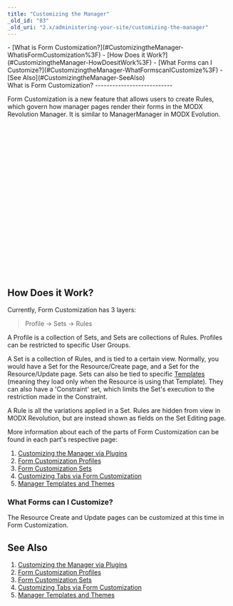 ```yaml
---
title: "Customizing the Manager"
_old_id: "83"
_old_uri: "2.x/administering-your-site/customizing-the-manager"
---
```


<div>- [What is Form Customization?](#CustomizingtheManager-WhatisFormCustomization%3F)
- [How Does it Work?](#CustomizingtheManager-HowDoesitWork%3F)
  - [What Forms can I Customize?](#CustomizingtheManager-WhatFormscanICustomize%3F)
- [See Also](#CustomizingtheManager-SeeAlso)
 
</div>What is Form Customization?
---------------------------

 Form Customization is a new feature that allows users to create Rules, which govern how manager pages render their forms in the MODX Revolution Manager. It is similar to ManagerManager in MODX Evolution.

 <object height="350" width="500"><param name="movie" value="https://www.youtube.com/v/iJB_IXg7NNc&hl=en&fs=1"></param><param name="allowFullScreen" value="true"></param><param name="allowscriptaccess" value="always"></param><embed allowfullscreen="true" allowscriptaccess="always" flashvars="$flashVars" height="350" src="https://www.youtube.com/v/iJB_IXg7NNc&hl=en&fs=1" type="application/x-shockwave-flash" width="500"></embed></object>How Does it Work?
-----------------

 Currently, Form Customization has 3 layers:

> Profile -> Sets -> Rules

 A Profile is a collection of Sets, and Sets are collections of Rules. Profiles can be restricted to specific User Groups.

 A Set is a collection of Rules, and is tied to a certain view. Normally, you would have a Set for the Resource/Create page, and a Set for the Resource/Update page. Sets can also be tied to specific [Templates](/revolution/2.x/making-sites-with-modx/structuring-your-site/templates "Templates") (meaning they load only when the Resource is using that Template). They can also have a 'Constraint' set, which limits the Set's execution to the restriction made in the Constraint.

 A Rule is all the variations applied in a Set. Rules are hidden from view in MODX Revolution, but are instead shown as fields on the Set Editing page.

 More information about each of the parts of Form Customization can be found in each part's respective page:

1. [Customizing the Manager via Plugins](/revolution/2.x/administering-your-site/customizing-the-manager/customizing-the-manager-via-plugins)
2. [Form Customization Profiles](/revolution/2.x/administering-your-site/customizing-the-manager/form-customization-profiles)
3. [Form Customization Sets](/revolution/2.x/administering-your-site/customizing-the-manager/form-customization-sets)
  1. [Customizing Tabs via Form Customization](/revolution/2.x/administering-your-site/customizing-the-manager/form-customization-sets/customizing-tabs-via-form-customization)
4. [Manager Templates and Themes](/revolution/2.x/administering-your-site/customizing-the-manager/manager-templates-and-themes)

### What Forms can I Customize?

 The Resource Create and Update pages can be customized at this time in Form Customization.

See Also
--------

1. [Customizing the Manager via Plugins](/revolution/2.x/administering-your-site/customizing-the-manager/customizing-the-manager-via-plugins)
2. [Form Customization Profiles](/revolution/2.x/administering-your-site/customizing-the-manager/form-customization-profiles)
3. [Form Customization Sets](/revolution/2.x/administering-your-site/customizing-the-manager/form-customization-sets)
  1. [Customizing Tabs via Form Customization](/revolution/2.x/administering-your-site/customizing-the-manager/form-customization-sets/customizing-tabs-via-form-customization)
4. [Manager Templates and Themes](/revolution/2.x/administering-your-site/customizing-the-manager/manager-templates-and-themes)